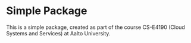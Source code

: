 # Simple Package

This is a simple package, created as part of the course CS-E4190 (Cloud Systems and Services) at Aalto University.
